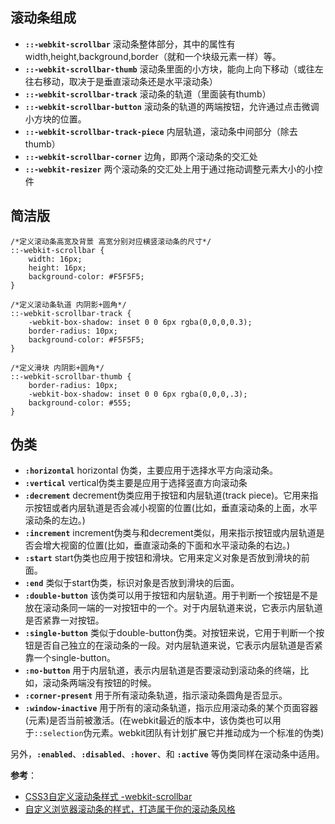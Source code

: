 ## 滚动条组成
- **`::-webkit-scrollbar`** 滚动条整体部分，其中的属性有width,height,background,border（就和一个块级元素一样）等。
- **`::-webkit-scrollbar-thumb`**  滚动条里面的小方块，能向上向下移动（或往左往右移动，取决于是垂直滚动条还是水平滚动条）
- **`::-webkit-scrollbar-track`**  滚动条的轨道（里面装有thumb）
- **`::-webkit-scrollbar-button`** 滚动条的轨道的两端按钮，允许通过点击微调小方块的位置。
- **`::-webkit-scrollbar-track-piece`** 内层轨道，滚动条中间部分（除去thumb）
- **`::-webkit-scrollbar-corner`** 边角，即两个滚动条的交汇处
- **`::-webkit-resizer`** 两个滚动条的交汇处上用于通过拖动调整元素大小的小控件

## 简洁版

```
/*定义滚动条高宽及背景 高宽分别对应横竖滚动条的尺寸*/
::-webkit-scrollbar {
    width: 16px;
    height: 16px;
    background-color: #F5F5F5;
}
 
/*定义滚动条轨道 内阴影+圆角*/
::-webkit-scrollbar-track {
    -webkit-box-shadow: inset 0 0 6px rgba(0,0,0,0.3);
    border-radius: 10px;
    background-color: #F5F5F5;
}
 
/*定义滑块 内阴影+圆角*/
::-webkit-scrollbar-thumb {
    border-radius: 10px;
    -webkit-box-shadow: inset 0 0 6px rgba(0,0,0,.3);
    background-color: #555;
}
```

## 伪类
- **`:horizontal`**     horizontal  伪类，主要应用于选择水平方向滚动条。
- **`:vertical`**    vertical伪类主要是应用于选择竖直方向滚动条
- **`:decrement`**    decrement伪类应用于按钮和内层轨道(track piece)。它用来指示按钮或者内层轨道是否会减小视窗的位置(比如，垂直滚动条的上面，水平滚动条的左边。)
- **`:increment`**     increment伪类与和decrement类似，用来指示按钮或内层轨道是否会增大视窗的位置(比如，垂直滚动条的下面和水平滚动条的右边。)
- **`:start`**    start伪类也应用于按钮和滑块。它用来定义对象是否放到滑块的前面。
- **`:end`**     类似于start伪类，标识对象是否放到滑块的后面。
- **`:double-button`**    该伪类可以用于按钮和内层轨道。用于判断一个按钮是不是放在滚动条同一端的一对按钮中的一个。对于内层轨道来说，它表示内层轨道是否紧靠一对按钮。
- **`:single-button`**    类似于double-button伪类。对按钮来说，它用于判断一个按钮是否自己独立的在滚动条的一段。对内层轨道来说，它表示内层轨道是否紧靠一个single-button。
- **`:no-button`**    用于内层轨道，表示内层轨道是否要滚动到滚动条的终端，比如，滚动条两端没有按钮的时候。
- **`:corner-present`**    用于所有滚动条轨道，指示滚动条圆角是否显示。
- **`:window-inactive`**    用于所有的滚动条轨道，指示应用滚动条的某个页面容器(元素)是否当前被激活。(在webkit最近的版本中，该伪类也可以用于`::selection`伪元素。webkit团队有计划扩展它并推动成为一个标准的伪类)

另外，**`:enabled`**、**`:disabled`**、**`:hover`**、和 **`:active`** 等伪类同样在滚动条中适用。

**参考**：
- [CSS3自定义滚动条样式 -webkit-scrollbar](http://www.xuanfengge.com/css3-webkit-scrollbar.html)
- [自定义浏览器滚动条的样式，打造属于你的滚动条风格](http://www.lyblog.net/detail/314.html#comments)